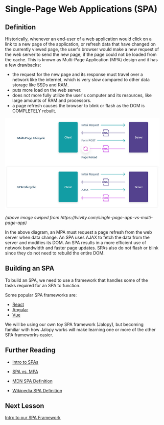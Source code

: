 # Single-Page Web Applications (SPA)

## Definition

Historically, whenever an end-user of a web application would click on a link to a new page of the application, or refresh data that have changed on the currently viewed page, the user's browser would make a new request of the web server to send the new page, if the page could not be loaded from the cache. This is known as Multi-Page Application (MPA) design and it has a few drawbacks:

- the request for the new page and its response must travel over a network like the internet, which is very slow compared to other data storage like SSDs and RAM.
- puts more load on the web server.
- does not more fully utilize the user's computer and its resources, like large amounts of RAM and processors.
- a page refresh causes the browser to blink or flash as the DOM is COMPLETELY rebuilt.

![SPA vs. MPA](/img/spa-mpa-lifecycle.jpeg)
<p><em>(above image swiped from https://lvivity.com/single-page-app-vs-multi-page-app)</em></p>

In the above diagram, an MPA must request a page refresh from the web server when data change. An SPA uses AJAX to fetch the data from the server and modifies its DOM. An SPA results in a more efficient use of network bandwidth and faster page updates. SPAs also do not flash or blink since they do not need to rebuild the entire DOM.

## Building an SPA

To build an SPA, we need to use a framework that handles some of the tasks required for an SPA to function. 

Some popular SPA frameworks are:

- [React](https://reactjs.org/)
- [Angular](https://angular.io/)
- [Vue](https://vuejs.org/)

We will be using our own toy SPA framework (Jalopy), but becoming familiar with how Jalopy works will make learning one or more of the other SPA frameworks easier.

## Further Reading

- [Intro to SPAs](https://www.bloomreach.com/en/blog/2018/what-is-a-single-page-application)

- [SPA vs. MPA](https://lvivity.com/single-page-app-vs-multi-page-app)

- [MDN SPA Definition](https://developer.mozilla.org/en-US/docs/Glossary/SPA)

- [Wikipedia SPA Definition](https://en.wikipedia.org/wiki/Single-page_application)

## Next Lesson

[Intro to our SPA Framework](jalopy_intro.md)
